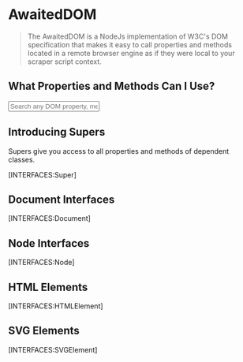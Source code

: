 # AwaitedDOM
> The AwaitedDOM is a NodeJs implementation of W3C's DOM specification that makes it easy to call properties and methods located in a remote browser engine as if they were local to your scraper script context.

## What Properties and Methods Can I Use?

<div>
  <input type="text" placeholder="Search any DOM property, method, or interface..." />
</div>

## Introducing Supers

Supers give you access to all properties and methods of dependent classes.   

[INTERFACES:Super]

## Document Interfaces

[INTERFACES:Document]

## Node Interfaces

[INTERFACES:Node]

## HTML Elements

[INTERFACES:HTMLElement]

## SVG Elements

[INTERFACES:SVGElement]
